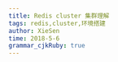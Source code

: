 ```yaml
---
title: Redis cluster 集群理解
tags: redis,cluster,环境搭建
author: XieSen
time: 2018-5-6 
grammar_cjkRuby: true
---
```



